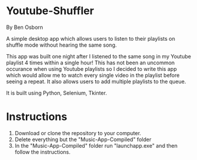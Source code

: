 # Youtube-Shuffler
By Ben Osborn

A simple desktop app which allows users to listen to their playlists on shuffle mode without hearing the same song.

This app was built one night after I listened to the same song in my Youtube playlist 4 times within a single hour! This has not been an uncommon occurance when using Youtube playlists so I decided to write this app which would allow me to watch every single video in the playlist before seeing a repeat. It also allows users to add multiple playlists to the queue.

It is built using Python, Selenium, Tkinter.

# Instructions
1. Download or clone the repository to your computer.
2. Delete everything but the "Music-App-Compiled" folder
2. In the "Music-App-Compiled" folder run "launchapp.exe" and then follow the instructions.
